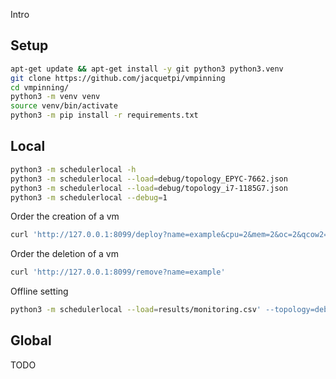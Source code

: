 Intro

## Setup

```bash
apt-get update && apt-get install -y git python3 python3.venv
git clone https://github.com/jacquetpi/vmpinning
cd vmpinning/
python3 -m venv venv
source venv/bin/activate
python3 -m pip install -r requirements.txt
```

## Local

```bash
python3 -m schedulerlocal -h
python3 -m schedulerlocal --load=debug/topology_EPYC-7662.json
python3 -m schedulerlocal --load=debug/topology_i7-1185G7.json
python3 -m schedulerlocal --debug=1
```

Order the creation of a vm
```bash
curl 'http://127.0.0.1:8099/deploy?name=example&cpu=2&mem=2&oc=2&qcow2=/var/lib/libvirt/images/hello.qcow2'
```

Order the deletion of a vm
```bash
curl 'http://127.0.0.1:8099/remove?name=example'
```

Offline setting
```bash
python3 -m schedulerlocal --load=results/monitoring.csv' --topology=debug/topology_EPYC-7662-exp.json
```

## Global

TODO